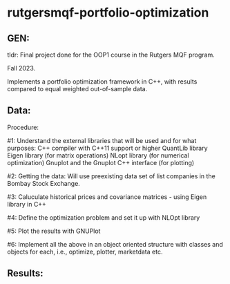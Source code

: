 # rutgersmqf-portfolio-optimization

## GEN:
tldr: Final project done for the OOP1 course in the Rutgers MQF program. 

Fall 2023. 

Implements a portfolio optimization framework in C++, with results compared to equal weighted out-of-sample data.


## Data:

Procedure:

#1: Understand the external libraries that will be used and for what purposes:
C++ compiler with C++11 support or higher
QuantLib library
Eigen library (for matrix operations)
NLopt library (for numerical optimization)
Gnuplot and the Gnuplot C++ interface (for plotting)

#2: Getting the data:
Will use preexisting data set of list companies in the Bombay Stock Exchange.

#3: Caluculate historical prices and covariance matrices - using Eigen library in C++

#4: Define the optimization problem and set it up with NLOpt library

#5: Plot the results with GNUPlot

#6: Implement all the above in an object oriented structure with classes and objects for each, i.e., optimize, plotter, marketdata etc.

## Results:
